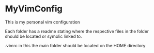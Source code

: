 # MyVimConfig

This is my personal vim configuration

Each folder has a readme stating where the respective files in the folder
should be located or symolic linked to.

.vimrc in this the main folder should be located on the HOME directory
